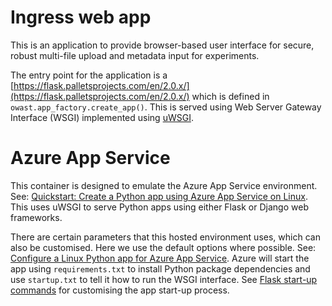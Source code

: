 # Ingress web app

This is an application to provide browser-based user interface for secure, robust multi-file upload and metadata input for experiments.

The entry point for the application is a [https://flask.palletsprojects.com/en/2.0.x/](https://flask.palletsprojects.com/en/2.0.x/) which is defined in `owast.app_factory.create_app()`. This is served using Web Server Gateway Interface (WSGI) implemented using [uWSGI](https://uwsgi-docs.readthedocs.io/en/latest/).

# Azure App Service

This container is designed to emulate the Azure App Service environment. See: [Quickstart: Create a Python app using Azure App Service on Linux](https://docs.microsoft.com/en-us/azure/app-service/quickstart-python?tabs=bash&pivots=python-framework-flask). This uses uWSGI to serve Python apps using either Flask or Django web frameworks.

There are certain parameters that this hosted environment uses, which can also be customised. Here we use the default options where possible. See: [Configure a Linux Python app for Azure App Service](https://docs.microsoft.com/en-us/azure/app-service/configure-language-python). Azure will start the app using `requirements.txt` to install Python package dependencies and use `startup.txt` to tell it how to run the WSGI interface. See [Flask start-up commands](https://docs.microsoft.com/en-us/azure/developer/python/tutorial-deploy-app-service-on-linux-04) for customising the app start-up process.
